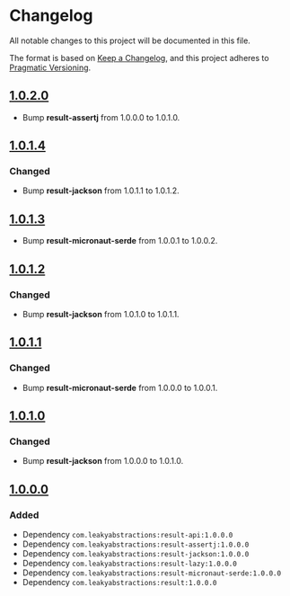 
# Changelog

All notable changes to this project will be documented in this file.

The format is based on [Keep a Changelog](https://keepachangelog.com/en/1.1.0/),
and this project adheres to [Pragmatic Versioning](https://pragver.github.io/spec/1.0.0.0.html).


## [1.0.2.0]

- Bump **result-assertj** from 1.0.0.0 to 1.0.1.0.


## [1.0.1.4]

### Changed

- Bump **result-jackson** from 1.0.1.1 to 1.0.1.2.


## [1.0.1.3]

- Bump **result-micronaut-serde** from 1.0.0.1 to 1.0.0.2.


## [1.0.1.2]

### Changed

- Bump **result-jackson** from 1.0.1.0 to 1.0.1.1.


## [1.0.1.1]

### Changed

- Bump **result-micronaut-serde** from 1.0.0.0 to 1.0.0.1.


## [1.0.1.0]

### Changed

- Bump **result-jackson** from 1.0.0.0 to 1.0.1.0.


## [1.0.0.0]

### Added

- Dependency `com.leakyabstractions:result-api:1.0.0.0`
- Dependency `com.leakyabstractions:result-assertj:1.0.0.0`
- Dependency `com.leakyabstractions:result-jackson:1.0.0.0`
- Dependency `com.leakyabstractions:result-lazy:1.0.0.0`
- Dependency `com.leakyabstractions:result-micronaut-serde:1.0.0.0`
- Dependency `com.leakyabstractions:result:1.0.0.0`


[1.0.0.0]: https://github.com/LeakyAbstractions/result-bom/releases/tag/1.0.0.0
[1.0.1.0]: https://github.com/LeakyAbstractions/result-bom/releases/tag/1.0.1.0
[1.0.1.1]: https://github.com/LeakyAbstractions/result-bom/releases/tag/1.0.1.1
[1.0.1.2]: https://github.com/LeakyAbstractions/result-bom/releases/tag/1.0.1.2
[1.0.1.3]: https://github.com/LeakyAbstractions/result-bom/releases/tag/1.0.1.3
[1.0.1.4]: https://github.com/LeakyAbstractions/result-bom/releases/tag/1.0.1.4
[1.0.2.0]: https://github.com/LeakyAbstractions/result-bom/releases/tag/1.0.2.0
